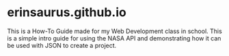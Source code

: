 # erinsaurus.github.io

This is a How-To Guide made for my Web Development class in school. This is a simple intro guide for using the NASA API and demonstrating how it can be used with JSON to create a project.
